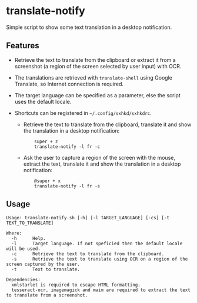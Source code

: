 # translate-notify

Simple script to show some text translation in a desktop notification.

## Features
  - Retrieve the text to translate from the clipboard or extract it from a screenshot (a region of the screen selected by user input) with OCR.
  - The translations are retrieved with `translate-shell` using Google Translate, so Internet connection is required. 
  - The target language can be specified as a parameter, else the script uses the default locale.
  - Shortcuts can be registered in `~/.config/sxhkd/sxhkdrc`.

      - Retrieve the text to translate from the clipboard, translate it and show the translation in a desktop notification:
    
                super + z
                translate-notify -l fr -c
        
      - Ask the user to capture a region of the screen with the mouse, extract the text, translate it and show the translation in a desktop notification:
        
                @super + x
                translate-notify -l fr -s

## Usage

~~~
Usage: translate-notify.sh [-h] [-l TARGET_LANGUAGE] [-cs] [-t TEXT_TO_TRANSLATE]

Where:
  -h      Help.
  -l      Target language. If not speficied then the default locale will be used.
  -c      Retrieve the text to translate from the clipboard.
  -s      Retrieve the text to translate using OCR on a region of the screen captured by the user.
  -t      Text to translate.
  
Dependencies:
  xmlstarlet is required to escape HTML formatting.
  tesseract-ocr, imagemagick and maim are required to extract the text to translate from a screenshot.
~~~

